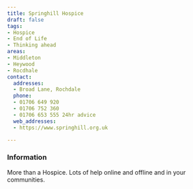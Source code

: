 ```yaml
---
title: Springhill Hospice
draft: false
tags:
- Hospice
- End of Life
- Thinking ahead
areas:
- Middleton
- Heywood
- Rocdhale
contact:
  addresses:
  - Broad Lane, Rochdale
  phone:
  - 01706 649 920
  - 01706 752 360
  - 01706 653 555 24hr advice
  web_addresses:
  - https://www.springhill.org.uk

---
```


### Information
More than a Hospice.  Lots of help online and
offline and in your communities.

